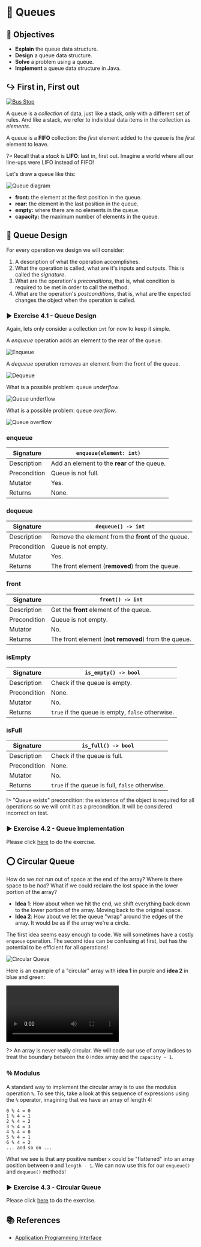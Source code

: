 # 🚏 Queues

## 🎯 Objectives

- **Explain** the queue data structure.
- **Design** a queue data structure.
- **Solve** a problem using a queue.
- **Implement** a queue data structure in Java.

## ↪️ First in, First out

[![Bus Stop](./images/1-Bus-Stop.gif "The word 'queue' in the UK refers to what we call a 'line'.")](https://dribbble.com/shots/6290600-We-are-heroes)

A queue is a *collection* of data, just like a stack, only with a different set of rules. And like a stack, we refer to individual data items in the collection as *elements*.

A queue is a **FIFO** collection: the *first* element added to the queue is the *first* element to leave.

?> Recall that a *stack* is **LIFO**: last in, first out. Imagine a world where all our line-ups were LIFO instead of FIFO!

Let's draw a queue like this:

![Queue diagram](images/queue.svg)

- **front:** the element at the first position in the queue.
- **rear:** the element in the last position in the queue.
- **empty:** where there are no elements in the queue.
- **capacity:** the maximum number of elements in the queue.

## 📐 Queue Design

For every operation we design we will consider:

1. A description of what the operation accomplishes.
2. What the operation is called, what are it's inputs and outputs. This is called the *signature*.
3. What are the operation's *preconditions*, that is, what condition is required to be met in order to call the method.
4. What are the operation's *postconditions*, that is, what are the expected changes  the object when the operation is called.

### ▶️ Exercise 4.1 - Queue Design

Again, lets only consider a collection `int` for now to keep it simple.

A *enqueue* operation adds an element to the rear of the queue.

![Enqueue](images/enqueue.svg)

A *dequeue* operation removes an element from the front of the queue.

![Dequeue](images/dequeue.svg)

What is a possible problem: queue *underflow*.

![Queue underflow](images/dequeue_underflow.svg)

What is a possible problem: queue *overflow*.

![Queue overflow](images/enqueue_overflow.svg)

<!-- tabs:start -->

### **enqueue**

| Signature    | `enqueue(element: int)`                      |
|--------------|----------------------------------------------|
| Description  | Add an element to the **rear** of the queue. |
| Precondition | Queue is not full.                           |
| Mutator      | Yes.                                         |
| Returns      | None.                                        |

### **dequeue**

| Signature    | `dequeue() -> int`                                  |
|--------------|-----------------------------------------------------|
| Description  | Remove the element from the **front** of the queue. |
| Precondition | Queue is not empty.                                 |
| Mutator      | Yes.                                                |
| Returns      | The front element (**removed**) from the queue.     |

### **front**

| Signature    | `front() -> int`                                    |
|--------------|-----------------------------------------------------|
| Description  | Get the **front** element of the queue.             |
| Precondition | Queue is not empty.                                 |
| Mutator      | No.                                                 |
| Returns      | The front element (**not removed**) from the queue. |

### **isEmpty**

| Signature    | `is_empty() -> bool`                             |
|--------------|--------------------------------------------------|
| Description  | Check if the queue is empty.                     |
| Precondition | None.                                            |
| Mutator      | No.                                              |
| Returns      | `true` if the queue is empty, `false` otherwise. |

### **isFull**

| Signature    | `is_full() -> bool`                             |
|--------------|-------------------------------------------------|
| Description  | Check if the queue is full.                     |
| Precondition | None.                                           |
| Mutator      | No.                                             |
| Returns      | `true` if the queue is full, `false` otherwise. |

<!-- tabs:end -->

!> "Queue exists" precondition: the existence of the object is required for all operations so we will omit it as a precondition. It will be considered incorrect on test.

### ▶️ Exercise 4.2 - Queue Implementation

Please click [here](https://github.com/JAC-CS-Programming-4-W23/E4.2-Queue-Array) to do the exercise.

## ⭕️ Circular Queue

How do we *not* run out of space at the end of the array? Where is there space to be *had*? What if we could reclaim the lost space in the lower portion of the array?

- **Idea 1**: How about when we hit the end, we shift everything back down to the lower portion of the array. Moving back to the original space.
- **Idea 2**: How about we let the queue "wrap" around the edges of the array. It would be as if the array we're a circle.

The first idea seems easy enough to code. We will sometimes have a costly `enqueue` operation. The second idea can be confusing at first, but has the potential to be efficient for all operations!

![Circular Queue](./images/circular.svg)

Here is an example of a "circular" array with **idea 1** in purple and **idea 2** in blue and green:

![Circular Queue](./images/Circular-Queue.mp4 ':include :type=video controls width=100%')

?> An array is never really circular. We will code our use of array indices to treat the boundary between the `0` index array and the `capacity - 1`.

### ％ Modulus

A standard way to implement the circular array is to use the modulus operation `%`. To see this, take a look at this sequence of expressions using the `%` operator, imagining that we have an array of length 4:

```text
0 % 4 = 0
1 % 4 = 1
2 % 4 = 2
3 % 4 = 3
4 % 4 = 0
5 % 4 = 1
6 % 4 = 2
... and so on ...
```

What we see is that any positive number `x` could be "flattened" into an array position between `0` and `length - 1`. We can now use this for our `enqueue()` and `dequeue()` methods!

### ▶️ Exercise 4.3 - Circular Queue

Please click [here](https://github.com/JAC-CS-Programming-4-W23/E4.3-Circular-Queue) to do the exercise.

## 📚 References

- [Application Programming Interface](https://en.wikipedia.org/wiki/API)
